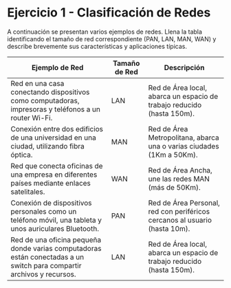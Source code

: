 # Ejercicio 1 - Clasificación de Redes
A continuación se presentan varios ejemplos de redes. Llena la tabla identificando el tamaño de red correspondiente (PAN, LAN, MAN, WAN) y describe brevemente sus características y aplicaciones típicas.


| Ejemplo de Red                                                                                                        | Tamaño de Red | Descripción |
| --------------------------------------------------------------------------------------------------------------------- | ------------- | ----------- |
| Red en una casa conectando dispositivos como computadoras, impresoras y teléfonos a un router Wi-Fi.                  |       LAN     |Red de Área local, abarca un espacio de trabajo reducido (hasta 150m).|
| Conexión entre dos edificios de una universidad en una ciudad, utilizando fibra óptica.                               |     MAN        |Red de Área Metropolitana, abarca una o varias ciudades (1Km a 50Km).|
| Red que conecta oficinas de una empresa en diferentes países mediante enlaces satelitales.                            |       WAN      |Red de Área Ancha, une las redes MAN (más de 50Km).|
| Conexión de dispositivos personales como un teléfono móvil, una tableta y unos auriculares Bluetooth.                 |      PAN  |Red de Área Personal, red con periféricos cercanos al usuario (hasta 10m).|
| Red de una oficina pequeña donde varias computadoras están conectadas a un switch para compartir archivos y recursos. |      LAN        |Red de Área local, abarca un espacio de trabajo reducido (hasta 150m).|
